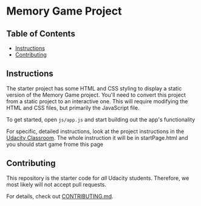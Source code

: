 # Memory Game Project

## Table of Contents

* [Instructions](#instructions)
* [Contributing](#contributing)

## Instructions

The starter project has some HTML and CSS styling to display a static version of the Memory Game project. You'll need to convert this project from a static project to an interactive one. This will require modifying the HTML and CSS files, but primarily the JavaScript file.

To get started, open `js/app.js` and start building out the app's functionality

For specific, detailed instructions, look at the project instructions in the [Udacity Classroom](https://classroom.udacity.com/me).
The whole instruction it will be in startPage.html and you should start game frome this page

## Contributing

This repository is the starter code for _all_ Udacity students. Therefore, we most likely will not accept pull requests.

For details, check out [CONTRIBUTING.md](CONTRIBUTING.md).
